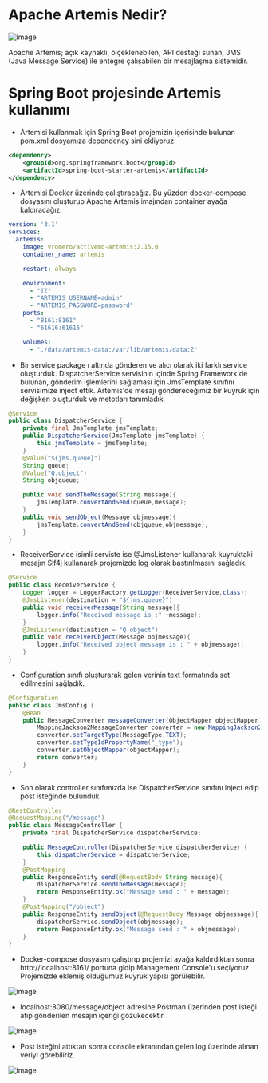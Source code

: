# Apache Artemis Nedir?

![image](https://user-images.githubusercontent.com/91599453/225305645-d9305a5e-00f2-4948-8237-cd2aa12d943a.png)

Apache Artemis; açık kaynaklı, ölçeklenebilen, API desteği sunan, JMS (Java Message Service) ile entegre çalışabilen bir mesajlaşma sistemidir.


# Spring Boot projesinde Artemis kullanımı

* Artemisi kullanmak için Spring Boot projemizin içerisinde bulunan pom.xml dosyamıza dependency sini ekliyoruz.

```xml
<dependency>
    <groupId>org.springframework.boot</groupId>
    <artifactId>spring-boot-starter-artemis</artifactId>
</dependency>
```

* Artemisi Docker üzerinde çalıştıracağız. Bu yüzden docker-compose dosyasını oluşturup Apache Artemis imajından container ayağa kaldıracağız.

```yml
version: '3.1'
services:
  artemis:
    image: vromero/activemq-artemis:2.15.0
    container_name: artemis

    restart: always

    environment:
      - "TZ"
      - "ARTEMIS_USERNAME=admin"
      - "ARTEMIS_PASSWORD=password"
    ports:
      - "8161:8161"
      - "61616:61616"

    volumes:
      - "./data/artemis-data:/var/lib/artemis/data:Z"
```

* Bir service package ı altında gönderen ve alıcı olarak iki farklı service oluşturduk. DispatcherService servisinin içinde Spring Framework'de bulunan, gönderim işlemlerini sağlaması için JmsTemplate sınıfını servisimize inject ettik. Artemis'de mesajı göndereceğimiz bir kuyruk için değişken oluşturduk ve metotları tanımladık.

```java
@Service
public class DispatcherService {
    private final JmsTemplate jmsTemplate;
    public DispatcherService(JmsTemplate jmsTemplate) {
        this.jmsTemplate = jmsTemplate;
    }
    @Value("${jms.queue}")
    String queue;
    @Value("Q.object")
    String objqueue;

    public void sendTheMessage(String message){
        jmsTemplate.convertAndSend(queue,message);
    }
    public void sendObject(Message objmessage){
        jmsTemplate.convertAndSend(objqueue,objmessage);
    }
}
```

* ReceiverService isimli serviste ise @JmsListener kullanarak kuyruktaki mesajın Slf4j kullanarak projemizde log olarak bastırılmasını sağladık.

```java
@Service
public class ReceiverService {
    Logger logger = LoggerFactory.getLogger(ReceiverService.class);
    @JmsListener(destination = "${jms.queue}")
    public void receiverMessage(String message){
        logger.info("Received message is :" +message);
    }
    @JmsListener(destination = "Q.object")
    public void receiverObject(Message objmessage){
        logger.info("Received object message is : " + objmessage);
    }
}
```

* Configuration sınıfı oluşturarak gelen verinin text formatında set edilmesini sağladık.

```java
@Configuration
public class JmsConfig {
    @Bean
    public MessageConverter messageConverter(ObjectMapper objectMapper) {
        MappingJackson2MessageConverter converter = new MappingJackson2MessageConverter();
        converter.setTargetType(MessageType.TEXT);
        converter.setTypeIdPropertyName("_type");
        converter.setObjectMapper(objectMapper);
        return converter;
    }
}
```

* Son olarak controller sınıfımızda ise DispatcherService sınıfını inject edip post isteğinde bulunduk.

```java
@RestController
@RequestMapping("/message")
public class MessageController {
    private final DispatcherService dispatcherService;

    public MessageController(DispatcherService dispatcherService) {
        this.dispatcherService = dispatcherService;
    }
    @PostMapping
    public ResponseEntity send(@RequestBody String message){
        dispatcherService.sendTheMessage(message);
        return ResponseEntity.ok("Message send : " + message);
    }
    @PostMapping("/object")
    public ResponseEntity sendObject(@RequestBody Message objmessage){
        dispatcherService.sendObject(objmessage);
        return ResponseEntity.ok("Message send : " + objmessage);
    }
}
```

* Docker-compose dosyasını çalıştırıp projemizi ayağa kaldırdıktan sonra http://localhost:8161/ portuna gidip Management Console'u seçiyoruz. Projemizde eklemiş olduğumuz kuyruk yapısı görülebilir.

![image](https://user-images.githubusercontent.com/91599453/225327596-8d339c56-33bd-4772-96fc-02b6057b3786.png)

* localhost:8080/message/object adresine Postman üzerinden post isteği atıp gönderilen mesajın içeriği gözükecektir.

![image](https://user-images.githubusercontent.com/91599453/225328079-8114c720-2425-4622-9fe9-6f169637ecf4.png)

* Post isteğini attıktan sonra console ekranından gelen log üzerinde alınan veriyi görebiliriz.

![image](https://user-images.githubusercontent.com/91599453/225328598-9eb107b2-45fb-44d1-9798-f795ccd2a96a.png)

